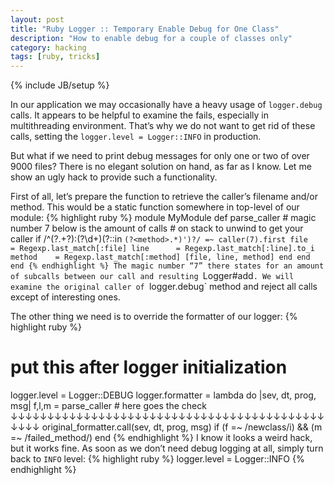 ```yaml
---
layout: post
title: "Ruby Logger :: Temporary Enable Debug for One Class"
description: "How to enable debug for a couple of classes only"
category: hacking
tags: [ruby, tricks]
---
```

{% include JB/setup %}

In our application we may occasionally have a heavy usage of `logger.debug` calls. It appears
to be helpful to examine the fails, especially in multithreading environment. That’s why we
do not want to get rid of these calls, setting the `logger.level = Logger::INFO` in production.

But what if we need to print debug messages for only one or two of over 9000 files? There is no elegant
solution on hand, as far as I know. Let me show an ugly hack to provide such a functionality.

First of all, let’s prepare the function to retrieve the caller’s filename and/or method. This would
be a static function somewhere in top-level of our module:
{% highlight ruby %}
module MyModule
  def parse_caller
    # magic number 7 below is the amount of calls 
    #   on stack to unwind to get your caller
    if /^(?<file>.+?):(?<line>\d+)(?::in `(?<method>.*)')?/ =~ caller(7).first
      file      = Regexp.last_match[:file]
      line      = Regexp.last_match[:line].to_i
      method    = Regexp.last_match[:method]
      [file, line, method]
    end
  end
end
{% endhighlight %}
The magic number “7” there states for an amount of subcalls between our call and resulting
`Logger#add`. We will examine the original caller of `logger.debug` method and reject all 
calls except of interesting ones.

The other thing we need is to override the formatter of our logger:
{% highlight ruby %}
  # put this after logger initialization
  logger.level = Logger::DEBUG
  logger.formatter = lambda do |sev, dt, prog, msg|
    f,l,m = parse_caller
    # here goes the check                          ↓↓↓↓↓↓↓↓↓↓↓↓↓↓↓↓↓↓↓↓↓↓↓↓↓↓↓↓↓↓↓↓↓↓↓↓↓↓↓↓↓↓↓↓↓↓↓ 
    original_formatter.call(sev, dt, prog, msg) if (f =~ /newclass/i) && (m =~ /failed_method/)
  end
{% endhighlight %}
I know it looks a weird hack, but it works fine. As soon as we don’t need debug logging at all, simply
turn back to `INFO` level:
{% highlight ruby %}
  logger.level = Logger::INFO
{% endhighlight %}

